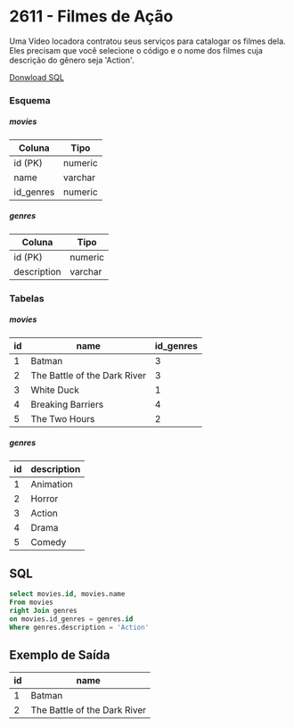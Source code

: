 # 2611 - Filmes de Ação

Uma Vídeo locadora contratou seus serviços para catalogar os filmes dela. Eles precisam que você selecione o código e o nome dos filmes cuja descrição do gênero seja 'Action'.

[Donwload SQL](https://www.beecrowd.com.br/repository-sql/2611.sql)

### Esquema

##### movies

| Coluna    | Tipo    |
| --------- | ------- |
| id (PK)   | numeric |
| name      | varchar |
| id_genres | numeric |

##### genres

| Coluna      | Tipo    |
| ----------- | ------- |
| id (PK)     | numeric |
| description | varchar |

### Tabelas

##### movies

| id  | name                         | id_genres |
| --- | ---------------------------- | --------- |
| 1   | Batman                       | 3         |
| 2   | The Battle of the Dark River | 3         |
| 3   | White Duck                   | 1         |
| 4   | Breaking Barriers            | 4         |
| 5   | The Two Hours                | 2         |

##### genres

| id  | description |
| --- | ----------- |
| 1   | Animation   |
| 2   | Horror      |
| 3   | Action      |
| 4   | Drama       |
| 5   | Comedy      |

## SQL

```sql
select movies.id, movies.name
From movies
right Join genres
on movies.id_genres = genres.id
Where genres.description = 'Action'
```

## Exemplo de Saída

| id  | name                         |
| --- | ---------------------------- |
| 1   | Batman                       |
| 2   | The Battle of the Dark River |
